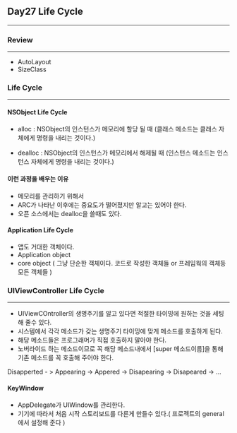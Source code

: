 ## Day27 Life Cycle
 ***
 
 ### Review
 ***
 
 - AutoLayout
 - SizeClass

### Life Cycle
***
#### NSObject Life Cycle

 - alloc : NSObject의 인스턴스가 메모리에 할당 될 때
(클래스 메소드는 클래스 자체에게 명령을 내리는 것이다.)

 - dealloc : NSObject의 인스턴스가 메모리에서 해제될 때
(인스턴스 메소드는 인스턴스 자체에게 명령을 내리는 것이다.)

#### 이런 과정을 배우는 이유

 - 메모리를 관리하기 위해서
 - ARC가 나타난 이후에는 중요도가 떨어졌지만 알고는 있어야 한다.
 - 오픈 소스에서는 dealloc을 쓸때도 있다.

#### Application Life Cycle

 - 앱도 거대한 객체이다.
 - Application object
 - core object ( 그냥 단순한 객체이다. 코드로 작성한 객체들 or 프레임웍의 객체등 모든 객체들  )
 
### UIViewController Life Cycle
***
 - UIViewCOntroller의 생명주기를 알고 있다면 적절한 타이밍에 원하는 것을 세팅해 줄수 있다.
 - 시스템에서 각각 메소드가 갖는 생명주기 타이밍에 맞게 메소드를 호출하게 된다.
 - 해당 메소드들은 프로그래머가 직접 호출하지 말아야 한다. 
 - 노버라이드 하는 메소드이므로 꼭 해당 메소드내에서 [super 메소드이름]을 통해 기존 메소드를 꼭 호출해 주어야 한다. 

Disapperted - > Appearing -> Appered -> Disapearing -> Disapeared -> ...

#### KeyWindow

 - AppDelegate가 UIWindow를 관리한다.
 - 기기에 따라서 처음 시작 스토리보드를 다른게 만들수 있다.( 프로젝트의 general 에서 설정해 준다 )
